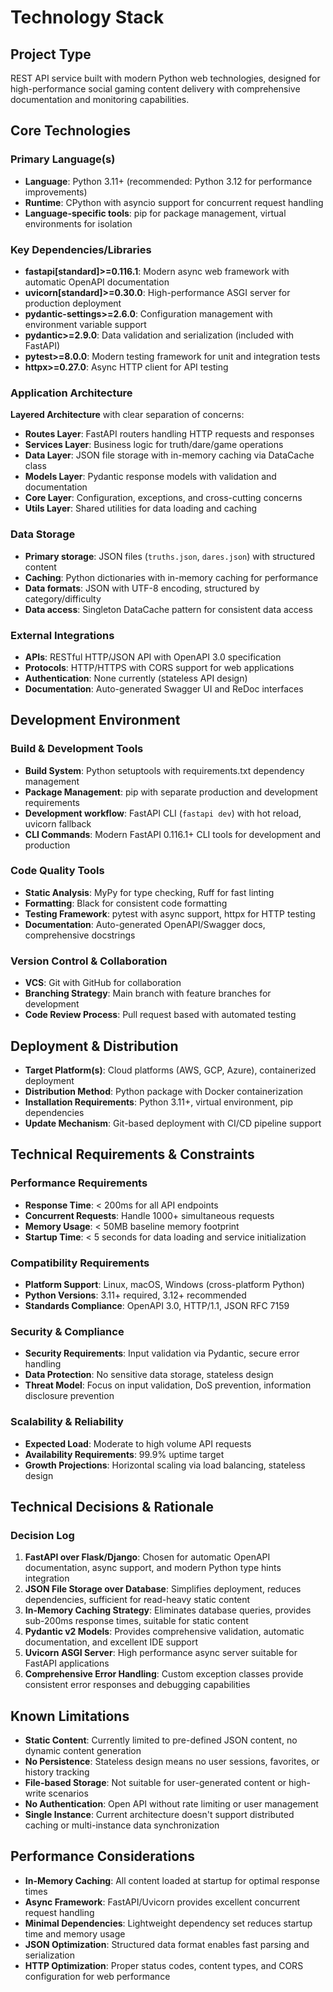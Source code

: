 # Technology Stack

## Project Type
REST API service built with modern Python web technologies, designed for high-performance social gaming content delivery with comprehensive documentation and monitoring capabilities.

## Core Technologies

### Primary Language(s)
- **Language**: Python 3.11+ (recommended: Python 3.12 for performance improvements)
- **Runtime**: CPython with asyncio support for concurrent request handling
- **Language-specific tools**: pip for package management, virtual environments for isolation

### Key Dependencies/Libraries
- **fastapi[standard]>=0.116.1**: Modern async web framework with automatic OpenAPI documentation
- **uvicorn[standard]>=0.30.0**: High-performance ASGI server for production deployment
- **pydantic-settings>=2.6.0**: Configuration management with environment variable support
- **pydantic>=2.9.0**: Data validation and serialization (included with FastAPI)
- **pytest>=8.0.0**: Modern testing framework for unit and integration tests
- **httpx>=0.27.0**: Async HTTP client for API testing

### Application Architecture
**Layered Architecture** with clear separation of concerns:
- **Routes Layer**: FastAPI routers handling HTTP requests and responses
- **Services Layer**: Business logic for truth/dare/game operations
- **Data Layer**: JSON file storage with in-memory caching via DataCache class
- **Models Layer**: Pydantic response models with validation and documentation
- **Core Layer**: Configuration, exceptions, and cross-cutting concerns
- **Utils Layer**: Shared utilities for data loading and caching

### Data Storage
- **Primary storage**: JSON files (`truths.json`, `dares.json`) with structured content
- **Caching**: Python dictionaries with in-memory caching for performance
- **Data formats**: JSON with UTF-8 encoding, structured by category/difficulty
- **Data access**: Singleton DataCache pattern for consistent data access

### External Integrations
- **APIs**: RESTful HTTP/JSON API with OpenAPI 3.0 specification
- **Protocols**: HTTP/HTTPS with CORS support for web applications
- **Authentication**: None currently (stateless API design)
- **Documentation**: Auto-generated Swagger UI and ReDoc interfaces

## Development Environment

### Build & Development Tools
- **Build System**: Python setuptools with requirements.txt dependency management
- **Package Management**: pip with separate production and development requirements
- **Development workflow**: FastAPI CLI (`fastapi dev`) with hot reload, uvicorn fallback
- **CLI Commands**: Modern FastAPI 0.116.1+ CLI tools for development and production

### Code Quality Tools
- **Static Analysis**: MyPy for type checking, Ruff for fast linting
- **Formatting**: Black for consistent code formatting
- **Testing Framework**: pytest with async support, httpx for HTTP testing
- **Documentation**: Auto-generated OpenAPI/Swagger docs, comprehensive docstrings

### Version Control & Collaboration
- **VCS**: Git with GitHub for collaboration
- **Branching Strategy**: Main branch with feature branches for development
- **Code Review Process**: Pull request based with automated testing

## Deployment & Distribution
- **Target Platform(s)**: Cloud platforms (AWS, GCP, Azure), containerized deployment
- **Distribution Method**: Python package with Docker containerization
- **Installation Requirements**: Python 3.11+, virtual environment, pip dependencies
- **Update Mechanism**: Git-based deployment with CI/CD pipeline support

## Technical Requirements & Constraints

### Performance Requirements
- **Response Time**: < 200ms for all API endpoints
- **Concurrent Requests**: Handle 1000+ simultaneous requests
- **Memory Usage**: < 50MB baseline memory footprint
- **Startup Time**: < 5 seconds for data loading and service initialization

### Compatibility Requirements  
- **Platform Support**: Linux, macOS, Windows (cross-platform Python)
- **Python Versions**: 3.11+ required, 3.12+ recommended
- **Standards Compliance**: OpenAPI 3.0, HTTP/1.1, JSON RFC 7159

### Security & Compliance
- **Security Requirements**: Input validation via Pydantic, secure error handling
- **Data Protection**: No sensitive data storage, stateless design
- **Threat Model**: Focus on input validation, DoS prevention, information disclosure prevention

### Scalability & Reliability
- **Expected Load**: Moderate to high volume API requests
- **Availability Requirements**: 99.9% uptime target
- **Growth Projections**: Horizontal scaling via load balancing, stateless design

## Technical Decisions & Rationale

### Decision Log
1. **FastAPI over Flask/Django**: Chosen for automatic OpenAPI documentation, async support, and modern Python type hints integration
2. **JSON File Storage over Database**: Simplifies deployment, reduces dependencies, sufficient for read-heavy static content
3. **In-Memory Caching Strategy**: Eliminates database queries, provides sub-200ms response times, suitable for static content
4. **Pydantic v2 Models**: Provides comprehensive validation, automatic documentation, and excellent IDE support
5. **Uvicorn ASGI Server**: High performance async server suitable for FastAPI applications
6. **Comprehensive Error Handling**: Custom exception classes provide consistent error responses and debugging capabilities

## Known Limitations
- **Static Content**: Currently limited to pre-defined JSON content, no dynamic content generation
- **No Persistence**: Stateless design means no user sessions, favorites, or history tracking
- **File-based Storage**: Not suitable for user-generated content or high-write scenarios
- **No Authentication**: Open API without rate limiting or user management
- **Single Instance**: Current architecture doesn't support distributed caching or multi-instance data synchronization

## Performance Considerations
- **In-Memory Caching**: All content loaded at startup for optimal response times
- **Async Framework**: FastAPI/Uvicorn provides excellent concurrent request handling
- **Minimal Dependencies**: Lightweight dependency set reduces startup time and memory usage
- **JSON Optimization**: Structured data format enables fast parsing and serialization
- **HTTP Optimization**: Proper status codes, content types, and CORS configuration for web performance